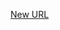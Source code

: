 



[New URL](../file-___home_harshil_Desktop_open-source_palisadoes_talawa_lib_services_size_config/)


